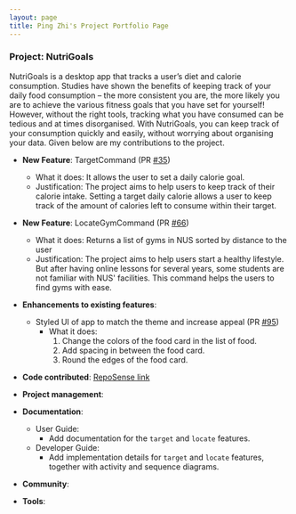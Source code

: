 ```yaml
---
layout: page
title: Ping Zhi's Project Portfolio Page
---
```


### Project: NutriGoals

NutriGoals is a desktop app that tracks a user’s diet and calorie consumption. Studies have shown the benefits of
keeping track of your daily food consumption – the more consistent you are, the more likely you are to achieve the
various fitness goals that you have set for yourself! However, without the right tools, tracking what you have consumed
can be tedious and at times disorganised. With NutriGoals, you can keep track of your consumption quickly and easily,
without worrying about organising your data.
Given below are my contributions to the project.

* **New Feature**: TargetCommand (PR [#35](https://github.com/AY2223S1-CS2103T-T17-2/tp/pull/35))
    * What it does: It allows the user to set a daily calorie goal.
    * Justification: The project aims to help users to keep track of their calorie intake. Setting a target daily
      calorie allows a user to keep track of the amount of calories left to consume within their target.

* **New Feature**: LocateGymCommand (PR [#66](https://github.com/AY2223S1-CS2103T-T17-2/tp/pull/66))
    * What it does: Returns a list of gyms in NUS sorted by distance to the user
    * Justification: The project aims to help users start a healthy lifestyle. But after having online lessons for
      several years, some students are not familiar with NUS' facilities. This command helps the users to find gyms with
      ease.

* **Enhancements to existing features**:
    * Styled UI of app to match the theme and increase appeal
      (PR [#95](https://github.com/AY2223S1-CS2103T-T17-2/tp/pull/95))
        * What it does:
            1. Change the colors of the food card in the list of food.
            2. Add spacing in between the food card.
            3. Round the edges of the food card.

* **Code contributed**: [RepoSense link](https://nus-cs2103-ay2223s1.github.io/tp-dashboard/?search=tanpingzhi)

* **Project management**:

* **Documentation**:
    * User Guide:
        * Add documentation for the `target` and `locate` features.
    * Developer Guide:
        * Add implementation details for `target` and `locate` features, together with activity and sequence diagrams.
* **Community**:
* **Tools**:
